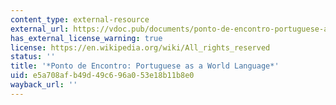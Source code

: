 ```yaml
---
content_type: external-resource
external_url: https://vdoc.pub/documents/ponto-de-encontro-portuguese-as-a-world-language-30t05j6g1qh0
has_external_license_warning: true
license: https://en.wikipedia.org/wiki/All_rights_reserved
status: ''
title: '*Ponto de Encontro: Portuguese as a World Language*'
uid: e5a708af-b49d-49c6-96a0-53e18b11b8e0
wayback_url: ''
---
```

